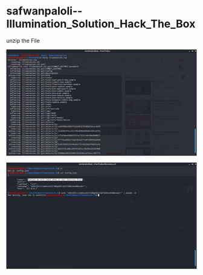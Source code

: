 # safwanpaloli--Illumination_Solution_Hack_The_Box

unzip the File

![unzip the File](unzip.png)

![](hint1.png)

